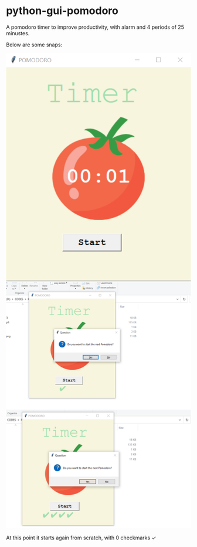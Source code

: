 # python-gui-pomodoro
A pomodoro timer to improve productivity, with alarm and 4 periods of 25 minustes.

Below are some snaps:

![alt text](https://github.com/Sumrender/python-gui-pomodoro/blob/main/p1.PNG)
![alt text](https://github.com/Sumrender/python-gui-pomodoro/blob/main/p2.PNG)
![alt text](https://github.com/Sumrender/python-gui-pomodoro/blob/main/p4.PNG)

At this point it starts again from scratch, with 0 checkmarks ✓
